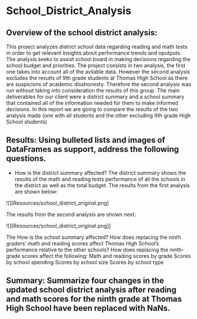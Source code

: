 # School_District_Analysis

## Overview of the school district analysis: 
This project analyzes district school data regarding reading and math tests in order to get relevant insights about performance trends and oputputs. The analysis seeks to assist school board in making decisions regarding the school budget and priorities. The project consists in two analysis, the first one takes into account all of the avilable data. However the second analysis excludes the results of 9th grade students at Thomas High School as there are suspicions of academic disshonesty. Therefore the second analysis was run without taking into consideration the results of this group. The main deliverables for our client were a district summary and a school summary that contained all of the information needed for them to make informed decisions. In this report we are going to compare the results of the two analysis made (one with all students and the other excluding 9th grade High School students)



## Results: Using bulleted lists and images of DataFrames as support, address the following questions.

* How is the district summary affected?
The district summary shows the results of the math and reading tests performance of all the schools in the district as well as the total budget. 
The results from the first analysis are shown below:

![][Resources/school_district_original.png]

The results from the second analysis are shown next:

![][Resources/school_district_original.png]]


The 
How is the school summary affected?
How does replacing the ninth graders’ math and reading scores affect Thomas High School’s performance relative to the other schools?
How does replacing the ninth-grade scores affect the following:
Math and reading scores by grade
Scores by school spending
Scores by school size
Scores by school type


## Summary: Summarize four changes in the updated school district analysis after reading and math scores for the ninth grade at Thomas High School have been replaced with NaNs.
